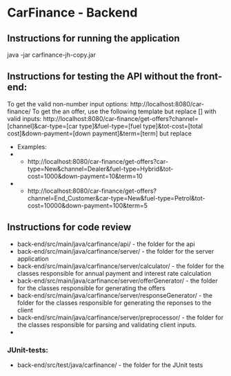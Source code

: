 # CarFinance - Backend

## Instructions for running the application
java -jar carfinance-jh-copy.jar

## Instructions for testing the API without the front-end: 
To get the valid non-number input options: http://localhost:8080/car-finance/
To get the an offer, use the following template but replace [] with valid inputs: http://localhost:8080/car-finance/get-offers?channel=[channel]&car-type=[car type]&fuel-type=[fuel type]&tot-cost=[total cost]&down-payment=[down payment]&term=[term] but replace 
* Examples:
* * http://localhost:8080/car-finance/get-offers?car-type=New&channel=Dealer&fuel-type=Hybrid&tot-cost=1000&down-payment=10&term=10
* * http://localhost:8080/car-finance/get-offers?channel=End_Customer&car-type=New&fuel-type=Petrol&tot-cost=10000&down-payment=100&term=5

## Instructions for code review
* back-end/src/main/java/carfinance/api/ - the folder for the api
* back-end/src/main/java/carfinance/server/ - the folder for the server application
* back-end/src/main/java/carfinance/server/calculator/ - the folder for the classes responsible for annual payment and interest rate calculation
* back-end/src/main/java/carfinance/server/offerGenerator/ - the folder for the classes responsible for generating the offers
* back-end/src/main/java/carfinance/server/responseGenerator/ - the folder for the classes responsible for generating the reponses to the client
* back-end/src/main/java/carfinance/server/preprocessor/ - the folder for the classes responsible for parsing and validating client inputs.
* 
### JUnit-tests:
* back-end/src/test/java/carfinance/ - the folder for the JUnit tests
